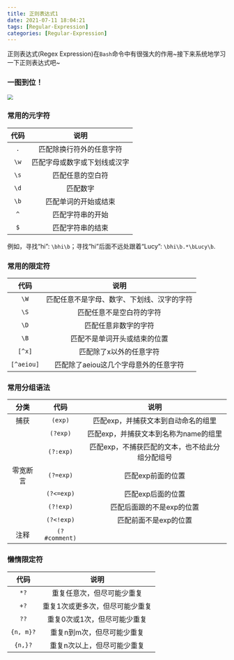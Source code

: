 ```yaml
---
title: 正则表达式1
date: 2021-07-11 18:04:21
tags: [Regular-Expression]
categories: [Regular-Expression]
---
```


正则表达式(Regex Expression)在`Bash`命令中有很强大的作用\~接下来系统地学习一下正则表达式吧\~

<!--more-->

### 一图到位！

<img src="https://cdn.jsdelivr.net/gh/colored-dye/Pics@main/regex-help.png" style="zoom:80%;" />


### 常用的元字符

| 代码 |             说明             |
| :--: | :--------------------------: |
| `.`  |   匹配除换行符外的任意字符   |
| `\w` | 匹配字母或数字或下划线或汉字 |
| `\s` |       匹配任意的空白符       |
| `\d` |           匹配数字           |
| `\b` |     匹配单词的开始或结束     |
| `^`  |       匹配字符串的开始       |
| `$`  |       匹配字符串的结束       |

例如，寻找“hi”: `\bhi\b`；寻找“hi”后面不远处跟着“Lucy”: `\bhi\b.*\bLucy\b`.

### 常用的限定符

|    代码    |                    说明                    |
| :--------: | :----------------------------------------: |
|    `\W`    | 匹配任意不是字母、数字、下划线、汉字的字符 |
|    `\S`    |          匹配任意不是空白符的字符          |
|    `\D`    |            匹配任意非数字的字符            |
|    `\B`    |        匹配不是单词开头或结束的位置        |
|   `[^x]`   |          匹配除了x以外的任意字符           |
| `[^aeiou]` |   匹配除了aeiou这几个字母意外的任意字符    |

### 常用分组语法

|   分类   |     代码      |                      说明                       |
| :------: | :-----------: | :---------------------------------------------: |
|   捕获   |    `(exp)`    |       匹配exp，并捕获文本到自动命名的组里       |
|          |   `(?exp)`    |      匹配exp，并捕获文本到名称为name的组里      |
|          |   `(?:exp)`   | 匹配exp，不捕获匹配的文本，也不给此分组分配组号 |
| 零宽断言 |   `(?=exp)`   |                匹配exp前面的位置                |
|          |  `(?<=exp)`   |                匹配exp后面的位置                |
|          |   `(?!exp)`   |            匹配后面跟的不是exp的位置            |
|          |  `(?<!exp)`   |              匹配前面不是exp的位置              |
|   注释   | `(?#comment)` |                                                 |

### 懒惰限定符

|   代码    |              说明               |
| :-------: | :-----------------------------: |
|   `*?`    |   重复任意次，但尽可能少重复    |
|   `+?`    | 重复1次或更多次，但尽可能少重复 |
|   `??`    |  重复0次或1次，但尽可能少重复   |
| `{n, m}?` |   重复n到m次，但尽可能少重复    |
|  `{n,}?`  |   重复n次以上，但尽可能少重复   |

